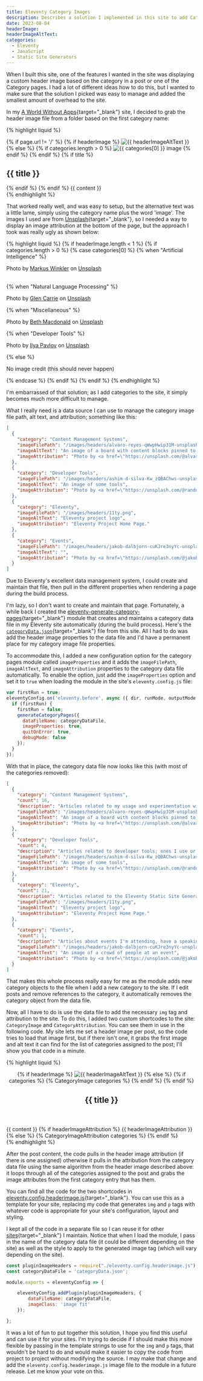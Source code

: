 ```yaml
---
title: Eleventy Category Images
description: Describes a solution I implemented in this site to add Category-specific header images to posts. I modified my eleventy-generate-category-pages module to generate additional properties for the header images and some shortcodes to add the image and attribution to the site's pages.
date: 2023-08-04
headerImage: 
headerImageAltText: 
categories:
  - Eleventy
  - JavaScript  
  - Static Site Generators
---
```


When I built this site, one of the features I wanted in the site was displaying a custom header image based on the category in a post or one of the Category pages. I had a lot of different ideas how to do this, but I wanted to make sure that the solution I picked was easy to manage and added the smallest amount of overhead to the site.

In my [A World Without Apps](https://aworldwithoutapps.com){target="_blank"} site, I decided to grab the header image file from a folder based on the first category name:

{% highlight liquid %}
<section class="wrapper style1">
  <div class="container">
    {% if page.url != '/' %}
      {% if headerImage %}
        <span class="image featured"><img src="{{ headerImage }}" alt="{{ headerImageAltText }}" /></span>
      {% else %}
        {% if categories.length > 0 %}
          <span class="image featured"><img src="/images/headers/category-{{ categories[0] | slugify }}.jpg" alt="{{ categories[0] }} image" /></span>
        {% endif %}
      {% endif %}
      {% if title %}
        <h2>{{ title }}</h2>
      {% endif %}
    {% endif %}
    {{ content }}
  </div>
</section>
{% endhighlight %}

That worked really well, and was easy to setup, but the alternative text was a little lame, simply using the category name plus the word 'image'. The images I used are from [Unsplash](https://unsplash.com){target="_blank"}, so I needed a way to display an image attribution at the bottom of the page, but the approach I took was really ugly as shown below:

{% highlight liquid %}
{% if headerImage.length < 1 %}
  {% if categories.length > 0 %}
    {% case categories[0] %}
      {% when "Artificial Intelligence" %}
        <p>Photo by <a href="https://unsplash.com/fr/@markuswinkler" target="_blank">Markus Winkler</a> on <a href="https://unsplash.com/photos/tGBXiHcPKrM" target="_blank">Unsplash</a></p>  
      {% when "Natural Language Processing" %}
        <p>Photo by <a href="https://unsplash.com/@glencarrie" target="_blank">Glen Carrie</a> on <a href="https://unsplash.com/photos/oHoBIbDj7lo" target="_blank">Unsplash</a>
        </p>
      {% when "Miscellaneous" %}
        <p>Photo by <a href="https://unsplash.com/@elsbethcat" target="_blank">Beth Macdonald</a> on <a href="https://unsplash.com/photos/a1O67ZQmaYc" target="_blank">Unsplash</a>
        </p>
      {% when "Developer Tools" %}
        <p>
          Photo by <a href="https://unsplash.com/pt-br/@ilyapavlov" target="_blank">Ilya Pavlov</a> on <a href="https://unsplash.com/photos/OqtafYT5kTw" target="_blank">Unsplash</a>
        </p>
      {% else %}
        <p>No image credit (this should never happen)</p>
    {% endcase %}
  {% endif %}
{% endif %}
{% endhighlight %}

I'm embarrassed of that solution; as I add categories to the site, it simply becomes much more difficult to manage.

What I really need is a data source I can use to manage the category image file path, alt text, and attribution; something like this:

```json
[  
  {
    "category": "Content Management Systems",
    "imageFilePath": "/images/headers/alvaro-reyes-qWwpHwip31M-unsplash-cropped.jpg",
    "imageAltText": "An image of a board with content blocks pinned to it",
    "imageAttribution": "Photo by <a href=\"https://unsplash.com/@alvarordesign\" target=\"_blank\">Alvaro Reyes</a> on <a href=\"https://unsplash.com/photos/qWwpHwip31M\" target=\"_blank\">Unsplash</a>."
  },
  {
    "category": "Developer Tools",
    "imageFilePath": "/images/headers/ashim-d-silva-Kw_zQBAChws-unsplash-cropped.jpg",
    "imageAltText": "An image of some tools",
    "imageAttribution": "Photo by <a href=\"https://unsplash.com/@randomlies\" target=\"_blank\">Ashim D’Silva</a> on <a href=\"https://unsplash.com/photos/Kw_zQBAChws\" target=\"_blank\">Unsplash</a>."
  },
  {
    "category": "Eleventy",
    "imageFilePath": "/images/headers/11ty.png",
    "imageAltText": "Eleventy project logo",
    "imageAttribution": "Eleventy Project Home Page."
  },
  {
    "category": "Events",
    "imageFilePath": "/images/headers/jakob-dalbjorn-cuKJre3nyYc-unsplash-cropped.jpg",
    "imageAltText": "",
    "imageAttribution": "Photo by <a href=\"https://unsplash.com/@jakobdalbjorn\" target=\"_blank\">Jakob Dalbjörn</a> on <a href=\"https://unsplash.com/photos/cuKJre3nyYc\" target=\"_blank\">Unsplash</a>."
  }
]
```

Due to Eleventy's excellent data management system, I could create and maintain that file, then pull in the different properties when rendering a page during the build process. 

I'm lazy, so I don't want to create and maintain that page. Fortunately, a while back I created the [eleventy-generate-category-pages](https://github.com/johnwargo/eleventy-generate-category-pages){target="_blank"} module that creates and maintains a category data file in my Eleventy site automatically (during the build process). Here's the [`categoryData.json`](https://github.com/johnwargo/johnwargo-static-11ty/blob/main/src/_data/categoryData.json){target="_blank"} file from this site. All I had to do was add the header image properties to the data file and I'd have a permanent place for my category image file properties.

To accommodate this, I added a new configuration option for the category pages module called `imageProperties` and it adds the `imageFilePath`, `imageAltText`, and `imageAttribution` properties to the category data file automatically. To enable the option, just add the `imageProperties` option and set it to `true` when loading the module in the site's `eleventy.config.js` file:

```js
var firstRun = true;
eleventyConfig.on('eleventy.before', async ({ dir, runMode, outputMode }) => {
  if (firstRun) {
    firstRun = false;
    generateCategoryPages({
      dataFileName: categoryDataFile,
      imageProperties: true,
      quitOnError: true,
      debugMode: false
    });
  }
});
```

With that in place, the category data file now looks like this (with most of the categories removed):

```json
[ 
  {
    "category": "Content Management Systems",
    "count": 16,
    "description": "Articles related to my usage and experimentation with Content Management Systems (CMS).",
    "imageFilePath": "/images/headers/alvaro-reyes-qWwpHwip31M-unsplash-cropped.jpg",
    "imageAltText": "An image of a board with content blocks pinned to it",
    "imageAttribution": "Photo by <a href=\"https://unsplash.com/@alvarordesign\" target=\"_blank\">Alvaro Reyes</a> on <a href=\"https://unsplash.com/photos/qWwpHwip31M\" target=\"_blank\">Unsplash</a>."
  },
  {
    "category": "Developer Tools",
    "count": 4,
    "description": "Articles related to developer tools; ones I use or ones I'm evaluating.",
    "imageFilePath": "/images/headers/ashim-d-silva-Kw_zQBAChws-unsplash-cropped.jpg",
    "imageAltText": "An image of some tools",
    "imageAttribution": "Photo by <a href=\"https://unsplash.com/@randomlies\" target=\"_blank\">Ashim D’Silva</a> on <a href=\"https://unsplash.com/photos/Kw_zQBAChws\" target=\"_blank\">Unsplash</a>."
  },
  {
    "category": "Eleventy",
    "count": 21,
    "description": "Articles related to the Eleventy Static Site Generator",
    "imageFilePath": "/images/headers/11ty.png",
    "imageAltText": "Eleventy project logo",
    "imageAttribution": "Eleventy Project Home Page."
  },
  {
    "category": "Events",
    "count": 1,
    "description": "Articles about events I'm attending, have a speaking slot, or otherwise involved with.",
    "imageFilePath": "/images/headers/jakob-dalbjorn-cuKJre3nyYc-unsplash-cropped.jpg",
    "imageAltText": "An image of a crowd of people at an event",
    "imageAttribution": "Photo by <a href=\"https://unsplash.com/@jakobdalbjorn\" target=\"_blank\">Jakob Dalbjörn</a> on <a href=\"https://unsplash.com/photos/cuKJre3nyYc\" target=\"_blank\">Unsplash</a>."
  }
]
```

That makes this whole process really easy for me as the module adds new category objects to the file when I add a new category to the site. If I edit posts and remove references to the category, it automatically removes the category object from the data file.

Now, all I have to do is use the data file to add the necessary `img` tag and attribution to the site. To do this, I added two custom shortcodes to the site: `CategoryImage` and `CategoryAttribution`. You can see them in use in the following code. My site lets me set a header image per post, so the code tries to load that image first, but if there isn't one, it grabs the first image and alt text it can find for the list of categories assigned to the post; I'll show you that code in a minute.

{% highlight liquid %}
<section class="main">
<section>
  <header>
    {% if headerImage %}
      <span class="image fit"><img
          src="{{ headerImage }}"
          alt="{{ headerImageAltText }}"
          class="image fit" /></span>
    {% else %}
      {% if categories %}
        {% CategoryImage categories %}
      {% endif %}
    {% endif %}
    <h2>
      {{ title }}
    </h2>
  </header>
  {{ content }}
  {% if headerImageAttribution %}
    {{ headerImageAttribution }}
  {% else %}
    {% CategoryImageAttribution categories %}
  {% endif %}
</section>
</section>
{% endhighlight %}

After the post content, the code pulls in the header image attribution (if there is one assigned) otherwise it pulls in the attribution from the category data file using the same algorithm from the header image described above: it loops through all of the categories assigned to the post and grabs the image attributes from the first category entry that has them.

You can find all the code for the two shortcodes in [eleventy.config.headerimage.js](https://github.com/johnwargo/johnwargo-static-11ty/blob/main/eleventy.config.headerimage.js){target="_blank"}. You can use this as a template for your site, replacing my code that generates `img` and `p` tags with whatever code is appropriate for your site's configuration, layout and styling. 

I kept all of the code in a separate file so I can reuse it for other [sites](http://localhost:8888/sites/){target="_blank"} I maintain. Notice that when I load the module, I pass in the name of the category data file (it could be different depending on the site) as well as the style to apply to the generated image tag (which will vary depending on the site).

```js
const pluginImageHeaders = require("./eleventy.config.headerimage.js");
const categoryDataFile = 'categoryData.json';

module.exports = eleventyConfig => {

	eleventyConfig.addPlugin(pluginImageHeaders, {
		dataFileName: categoryDataFile,
		imageClass: 'image fit'
	});

};
```

It was a lot of fun to put together this solution, I hope you find this useful and can use it for your sites. I'm trying to decide if I should make this more flexible by passing in the template strings to use for the `img` and `p` tags, that wouldn't be hard to do and would make it easier to copy the code from project to project without modifying the source. I may make that change and add the `eleventy.config.headerimage.js` image file to the module in a future release. Let me know your vote on this.
